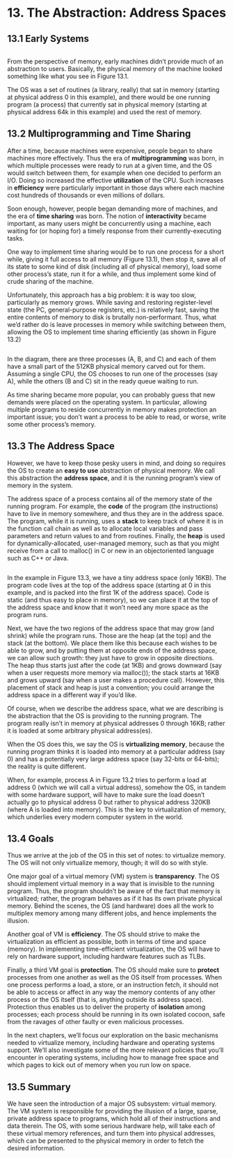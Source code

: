 # 13. The Abstraction: Address Spaces

## 13.1 Early Systems

<figure><img src="../.gitbook/assets/image (4) (1).png" alt=""><figcaption></figcaption></figure>

From the perspective of memory, early machines didn’t provide much of an abstraction to users. Basically, the physical memory of the machine looked something like what you see in Figure 13.1.&#x20;

The OS was a set of routines (a library, really) that sat in memory (starting at physical address 0 in this example), and there would be one running program (a process) that currently sat in physical memory (starting at physical address 64k in this example) and used the rest of memory.

## 13.2 Multiprogramming and Time Sharing

After a time, because machines were expensive, people began to share machines more effectively. Thus the era of **multiprogramming** was born, in which multiple processes were ready to run at a given time, and the OS would switch between them, for example when one decided to perform an I/O. Doing so increased the effective **utilization** of the CPU. Such increases in **efficiency** were particularly important in those days where each machine cost hundreds of thousands or even millions of dollars.

Soon enough, however, people began demanding more of machines, and the era of **time sharing** was born. The notion of **interactivity** became important, as many users might be concurrently using a machine, each waiting for (or hoping for) a timely response from their currently-executing tasks.

One way to implement time sharing would be to run one process for a short while, giving it full access to all memory (Figure 13.1), then stop it, save all of its state to some kind of disk (including all of physical memory), load some other process’s state, run it for a while, and thus implement some kind of crude sharing of the machine.

Unfortunately, this approach has a big problem: it is way too slow, particularly as memory grows. While saving and restoring register-level state (the PC, general-purpose registers, etc.) is relatively fast, saving the entire contents of memory to disk is brutally non-performant. Thus, what we’d rather do is leave processes in memory while switching between them, allowing the OS to implement time sharing efficiently (as shown in Figure 13.2)

<figure><img src="../.gitbook/assets/image (3) (2) (1) (1).png" alt=""><figcaption></figcaption></figure>

In the diagram, there are three processes (A, B, and C) and each of them have a small part of the 512KB physical memory carved out for them. Assuming a single CPU, the OS chooses to run one of the processes (say A), while the others (B and C) sit in the ready queue waiting to run.

As time sharing became more popular, you can probably guess that new demands were placed on the operating system. In particular, allowing multiple programs to reside concurrently in memory makes protection an important issue; you don’t want a process to be able to read, or worse, write some other process’s memory.

## 13.3 The Address Space

However, we have to keep those pesky users in mind, and doing so requires the OS to create an **easy to use** abstraction of physical memory. We call this abstraction the **address space**, and it is the running program’s view of memory in the system.

The address space of a process contains all of the memory state of the running program. For example, the **code** of the program (the instructions) have to live in memory somewhere, and thus they are in the address space. The program, while it is running, uses a **stack** to keep track of where it is in the function call chain as well as to allocate local variables and pass parameters and return values to and from routines. Finally, the **heap** is used for dynamically-allocated, user-managed memory, such as that you might receive from a call to malloc() in C or new in an objectoriented language such as C++ or Java.

<figure><img src="../.gitbook/assets/image (13) (1) (1).png" alt=""><figcaption></figcaption></figure>

In the example in Figure 13.3, we have a tiny address space (only 16KB). The program code lives at the top of the address space (starting at 0 in this example, and is packed into the first 1K of the address space). Code is static (and thus easy to place in memory), so we can place it at the top of the address space and know that it won’t need any more space as the program runs.

Next, we have the two regions of the address space that may grow (and shrink) while the program runs. Those are the heap (at the top) and the stack (at the bottom). We place them like this because each wishes to be able to grow, and by putting them at opposite ends of the address space, we can allow such growth: they just have to grow in opposite directions. The heap thus starts just after the code (at 1KB) and grows downward (say when a user requests more memory via malloc()); the stack starts at 16KB and grows upward (say when a user makes a procedure call). However, this placement of stack and heap is just a convention; you could arrange the address space in a different way if you’d like.

Of course, when we describe the address space, what we are describing is the abstraction that the OS is providing to the running program. The program really isn’t in memory at physical addresses 0 through 16KB; rather it is loaded at some arbitrary physical address(es).

When the OS does this, we say the OS is **virtualizing memory**, because the running program thinks it is loaded into memory at a particular address (say 0) and has a potentially very large address space (say 32-bits or 64-bits); the reality is quite different.

When, for example, process A in Figure 13.2 tries to perform a load at address 0 (which we will call a virtual address), somehow the OS, in tandem with some hardware support, will have to make sure the load doesn’t actually go to physical address 0 but rather to physical address 320KB (where A is loaded into memory). This is the key to virtualization of memory, which underlies every modern computer system in the world.

## 13.4 Goals

Thus we arrive at the job of the OS in this set of notes: to virtualize memory. The OS will not only virtualize memory, though; it will do so with style.

One major goal of a virtual memory (VM) system is **transparency**. The OS should implement virtual memory in a way that is invisible to the running program. Thus, the program shouldn’t be aware of the fact that memory is virtualized; rather, the program behaves as if it has its own private physical memory. Behind the scenes, the OS (and hardware) does all the work to multiplex memory among many different jobs, and hence implements the illusion.

Another goal of VM is **efficiency**. The OS should strive to make the virtualization as efficient as possible, both in terms of time and space (memory). In implementing time-efficient virtualization, the OS will have to rely on hardware support, including hardware features such as TLBs.

Finally, a third VM goal is **protection**. The OS should make sure to **protect** processes from one another as well as the OS itself from processes. When one process performs a load, a store, or an instruction fetch, it should not be able to access or affect in any way the memory contents of any other process or the OS itself (that is, anything outside its address space). Protection thus enables us to deliver the property of **isolation** among processes; each process should be running in its own isolated cocoon, safe from the ravages of other faulty or even malicious processes.

In the next chapters, we’ll focus our exploration on the basic mechanisms needed to virtualize memory, including hardware and operating systems support. We’ll also investigate some of the more relevant policies that you’ll encounter in operating systems, including how to manage free space and which pages to kick out of memory when you run low on space.

## 13.5 Summary

We have seen the introduction of a major OS subsystem: virtual memory. The VM system is responsible for providing the illusion of a large, sparse, private address space to programs, which hold all of their instructions and data therein. The OS, with some serious hardware help, will take each of these virtual memory references, and turn them into physical addresses, which can be presented to the physical memory in order to fetch the desired information.
